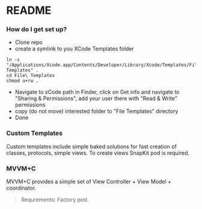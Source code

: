 # README #

### How do I get set up? ###

* Clone repo
* create a symlink to you XCode Templates folder
```
ln -s "/Applications/Xcode.app/Contents/Developer/Library/Xcode/Templates/File Templates" .
cd File\ Templates
chmod u+rw .

```
* Navigate to xCode path in Finder, click on Get info and navigate to "Sharing & Permissions", add your user there with "Read & Write" permissions
* copy (do not move) interested folder to "File Templates" directory
* Done

### Custom Templates ###

Custom templates include simple baked solutions for fast creation of classes, protocols, simple views. To create views SnapKit pod is required.

### MVVM+C ###

MVVM+C provides a simple set of View Controller + View Model + coordinator.

> Requrements: Factory pod.